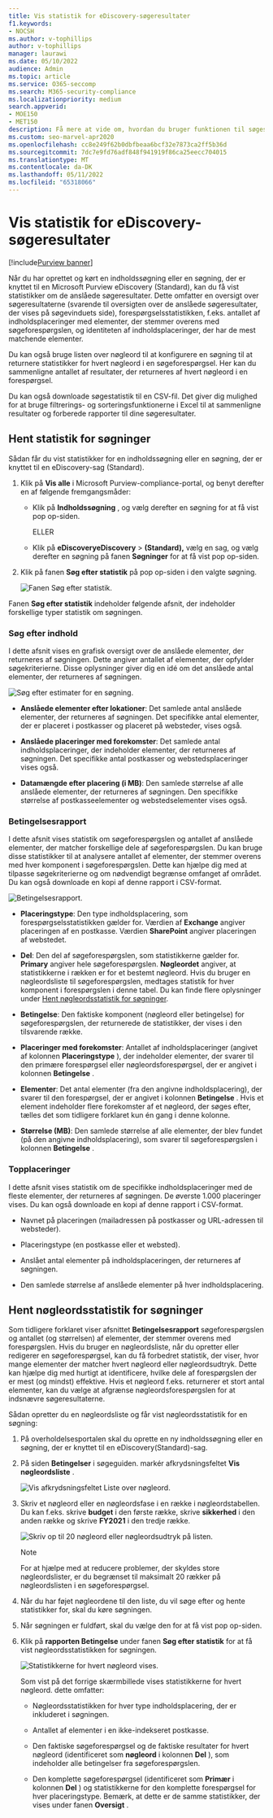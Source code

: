 ```yaml
---
title: Vis statistik for eDiscovery-søgeresultater
f1.keywords:
- NOCSH
ms.author: v-tophillips
author: v-tophillips
manager: laurawi
ms.date: 05/10/2022
audience: Admin
ms.topic: article
ms.service: O365-seccomp
ms.search: M365-security-compliance
ms.localizationpriority: medium
search.appverid:
- MOE150
- MET150
description: Få mere at vide om, hvordan du bruger funktionen til søgestatistik til at få vist statistik for indholdssøgninger og søgninger, der er knyttet til en eDiscovery-sag (Standard) i Microsoft Purview-compliance-portal.
ms.custom: seo-marvel-apr2020
ms.openlocfilehash: cc8e249f62b0dbfbeaa6bcf32e7873ca2ff5b36d
ms.sourcegitcommit: 7dc7e9fd76adf848f941919f86ca25eecc704015
ms.translationtype: MT
ms.contentlocale: da-DK
ms.lasthandoff: 05/11/2022
ms.locfileid: "65318066"
---
```

# <a name="view-statistics-for-ediscovery-search-results"></a>Vis statistik for eDiscovery-søgeresultater

[!include[Purview banner](../includes/purview-rebrand-banner.md)]

Når du har oprettet og kørt en indholdssøgning eller en søgning, der er knyttet til en Microsoft Purview eDiscovery (Standard), kan du få vist statistikker om de anslåede søgeresultater. Dette omfatter en oversigt over søgeresultaterne (svarende til oversigten over de anslåede søgeresultater, der vises på søgevinduets side), forespørgselsstatistikken, f.eks. antallet af indholdsplaceringer med elementer, der stemmer overens med søgeforespørgslen, og identiteten af indholdsplaceringer, der har de mest matchende elementer.
  
Du kan også bruge listen over nøgleord til at konfigurere en søgning til at returnere statistikker for hvert nøgleord i en søgeforespørgsel. Her kan du sammenligne antallet af resultater, der returneres af hvert nøgleord i en forespørgsel.
  
Du kan også downloade søgestatistik til en CSV-fil. Det giver dig mulighed for at bruge filtrerings- og sorteringsfunktionerne i Excel til at sammenligne resultater og forberede rapporter til dine søgeresultater.
  
## <a name="get-statistics-for-searches"></a>Hent statistik for søgninger

Sådan får du vist statistikker for en indholdssøgning eller en søgning, der er knyttet til en eDiscovery-sag (Standard).
  
1. Klik på **Vis alle** i Microsoft Purview-compliance-portal, og benyt derefter en af følgende fremgangsmåder:

   - Klik på **Indholdssøgning** , og vælg derefter en søgning for at få vist pop op-siden.

     ELLER

   - Klik på **eDiscoveryeDiscovery** >  **(Standard),** vælg en sag, og vælg derefter en søgning på fanen **Søgninger** for at få vist pop op-siden.

2. Klik på fanen **Søg efter statistik** på pop op-siden i den valgte søgning.
  
   ![Fanen Søg efter statistik.](../media/SearchStatistics1.png)

Fanen **Søg efter statistik** indeholder følgende afsnit, der indeholder forskellige typer statistik om søgningen.

### <a name="search-content"></a>Søg efter indhold

I dette afsnit vises en grafisk oversigt over de anslåede elementer, der returneres af søgningen. Dette angiver antallet af elementer, der opfylder søgekriterierne. Disse oplysninger giver dig en idé om det anslåede antal elementer, der returneres af søgningen.

![Søg efter estimater for en søgning.](../media/SearchContentReport.png)

- **Anslåede elementer efter lokationer**: Det samlede antal anslåede elementer, der returneres af søgningen. Det specifikke antal elementer, der er placeret i postkasser og placeret på websteder, vises også.

- **Anslåede placeringer med forekomster**: Det samlede antal indholdsplaceringer, der indeholder elementer, der returneres af søgningen. Det specifikke antal postkasser og webstedsplaceringer vises også.

- **Datamængde efter placering (i MB)**: Den samlede størrelse af alle anslåede elementer, der returneres af søgningen. Den specifikke størrelse af postkasseelementer og webstedselementer vises også.

### <a name="condition-report"></a>Betingelsesrapport

I dette afsnit vises statistik om søgeforespørgslen og antallet af anslåede elementer, der matcher forskellige dele af søgeforespørgslen. Du kan bruge disse statistikker til at analysere antallet af elementer, der stemmer overens med hver komponent i søgeforespørgslen. Dette kan hjælpe dig med at tilpasse søgekriterierne og om nødvendigt begrænse omfanget af området. Du kan også downloade en kopi af denne rapport i CSV-format.

![Betingelsesrapport.](../media/SearchContentReportNoKeywordList.png)

- **Placeringstype**: Den type indholdsplacering, som forespørgselsstatistikken gælder for. Værdien af **Exchange** angiver placeringen af en postkasse. Værdien **SharePoint** angiver placeringen af webstedet.

- **Del**: Den del af søgeforespørgslen, som statistikkerne gælder for. **Primary** angiver hele søgeforespørgslen. **Nøgleordet** angiver, at statistikkerne i rækken er for et bestemt nøgleord. Hvis du bruger en nøgleordsliste til søgeforespørgslen, medtages statistik for hver komponent i forespørgslen i denne tabel. Du kan finde flere oplysninger under [Hent nøgleordsstatistik for søgninger](#get-keyword-statistics-for-searches).

- **Betingelse**: Den faktiske komponent (nøgleord eller betingelse) for søgeforespørgslen, der returnerede de statistikker, der vises i den tilsvarende række.

- **Placeringer med forekomster**: Antallet af indholdsplaceringer (angivet af kolonnen **Placeringstype** ), der indeholder elementer, der svarer til den primære forespørgsel eller nøgleordsforespørgsel, der er angivet i kolonnen **Betingelse** .

- **Elementer**: Det antal elementer (fra den angivne indholdsplacering), der svarer til den forespørgsel, der er angivet i kolonnen **Betingelse** . Hvis et element indeholder flere forekomster af et nøgleord, der søges efter, tælles det som tidligere forklaret kun én gang i denne kolonne.

- **Størrelse (MB)**: Den samlede størrelse af alle elementer, der blev fundet (på den angivne indholdsplacering), som svarer til søgeforespørgslen i kolonnen **Betingelse** .

### <a name="top-locations"></a>Topplaceringer

I dette afsnit vises statistik om de specifikke indholdsplaceringer med de fleste elementer, der returneres af søgningen. De øverste 1.000 placeringer vises. Du kan også downloade en kopi af denne rapport i CSV-format.

- Navnet på placeringen (mailadressen på postkasser og URL-adressen til websteder).

- Placeringstype (en postkasse eller et websted).

- Anslået antal elementer på indholdsplaceringen, der returneres af søgningen.

- Den samlede størrelse af anslåede elementer på hver indholdsplacering.

## <a name="get-keyword-statistics-for-searches"></a>Hent nøgleordsstatistik for søgninger

Som tidligere forklaret viser afsnittet **Betingelsesrapport** søgeforespørgslen og antallet (og størrelsen) af elementer, der stemmer overens med forespørgslen. Hvis du bruger en nøgleordsliste, når du opretter eller redigerer en søgeforespørgsel, kan du få forbedret statistik, der viser, hvor mange elementer der matcher hvert nøgleord eller nøgleordsudtryk. Dette kan hjælpe dig med hurtigt at identificere, hvilke dele af forespørgslen der er mest (og mindst) effektive. Hvis et nøgleord f.eks. returnerer et stort antal elementer, kan du vælge at afgrænse nøgleordsforespørgslen for at indsnævre søgeresultaterne.

Sådan opretter du en nøgleordsliste og får vist nøgleordsstatistik for en søgning:
  
1. På overholdelsesportalen skal du oprette en ny indholdssøgning eller en søgning, der er knyttet til en eDiscovery(Standard)-sag.

2. På siden **Betingelser** i søgeguiden. markér afkrydsningsfeltet **Vis nøgleordsliste** .

   ![Vis afkrydsningsfeltet Liste over nøgleord.](../media/SearchKeywordsList1.png)

3. Skriv et nøgleord eller en nøgleordsfase i en række i nøgleordstabellen. Du kan f.eks. skrive **budget** i den første række, skrive **sikkerhed** i den anden række og skrive **FY2021** i den tredje række.

   ![Skriv op til 20 nøgleord eller nøgleordsudtryk på listen.](../media/SearchKeywordsList2.png)

   > [!NOTE]
   > For at hjælpe med at reducere problemer, der skyldes store nøgleordslister, er du begrænset til maksimalt 20 rækker på nøgleordslisten i en søgeforespørgsel.

4. Når du har føjet nøgleordene til den liste, du vil søge efter og hente statistikker for, skal du køre søgningen.

5. Når søgningen er fuldført, skal du vælge den for at få vist pop op-siden.

6. Klik på **rapporten Betingelse** under fanen **Søg efter statistik** for at få vist nøgleordsstatistikken for søgningen.

    ![Statistikkerne for hvert nøgleord vises.](../media/SearchKeywordsList3.png)
  
    Som vist på det forrige skærmbillede vises statistikkerne for hvert nøgleord. dette omfatter:

    - Nøgleordsstatistikken for hver type indholdsplacering, der er inkluderet i søgningen.

    - Antallet af elementer i en ikke-indekseret postkasse.

    - Den faktiske søgeforespørgsel og de faktiske resultater for hvert nøgleord (identificeret som **nøgleord** i kolonnen **Del** ), som indeholder alle betingelser fra søgeforespørgslen.

    - Den komplette søgeforespørgsel (identificeret som **Primær** i kolonnen **Del** ) og statistikkerne for den komplette forespørgsel for hver placeringstype. Bemærk, at dette er de samme statistikker, der vises under fanen **Oversigt** .
